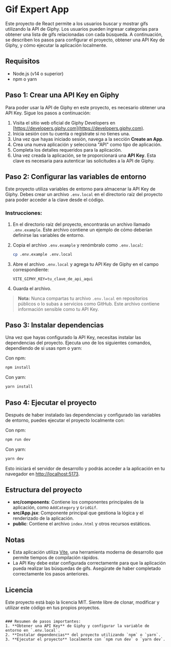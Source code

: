 # Gif Expert App

Este proyecto de React permite a los usuarios buscar y mostrar gifs utilizando la API de Giphy. Los usuarios pueden ingresar categorías para obtener una lista de gifs relacionadas con cada búsqueda. A continuación, se describen los pasos para configurar el proyecto, obtener una API Key de Giphy, y cómo ejecutar la aplicación localmente.

## Requisitos

- Node.js (v14 o superior)
- npm o yarn

## Paso 1: Crear una API Key en Giphy

Para poder usar la API de Giphy en este proyecto, es necesario obtener una API Key. Sigue los pasos a continuación:

1. Visita el sitio web oficial de Giphy Developers en [https://developers.giphy.com](https://developers.giphy.com).
2. Inicia sesión con tu cuenta o regístrate si no tienes una.
3. Una vez que hayas iniciado sesión, navega a la sección **Create an App**.
4. Crea una nueva aplicación y selecciona "API" como tipo de aplicación.
5. Completa los detalles requeridos para la aplicación.
6. Una vez creada la aplicación, se te proporcionará una **API Key**. Esta clave es necesaria para autenticar las solicitudes a la API de Giphy.

## Paso 2: Configurar las variables de entorno

Este proyecto utiliza variables de entorno para almacenar la API Key de Giphy. Debes crear un archivo `.env.local` en el directorio raíz del proyecto para poder acceder a la clave desde el código.

### Instrucciones:

1. En el directorio raíz del proyecto, encontrarás un archivo llamado `.env.example`. Este archivo contiene un ejemplo de cómo deberían definirse las variables de entorno.
   
2. Copia el archivo `.env.example` y renómbralo como `.env.local`:
   ```bash
   cp .env.example .env.local
   ```

3. Abre el archivo `.env.local` y agrega tu API Key de Giphy en el campo correspondiente:
   ```env
   VITE_GIPHY_KEY=tu_clave_de_api_aqui
   ```

4. Guarda el archivo.

> **Nota:** Nunca compartas tu archivo `.env.local` en repositorios públicos o lo subas a servicios como GitHub. Este archivo contiene información sensible como tu API Key.

## Paso 3: Instalar dependencias

Una vez que hayas configurado la API Key, necesitas instalar las dependencias del proyecto. Ejecuta uno de los siguientes comandos, dependiendo de si usas npm o yarn:

Con npm:
```bash
npm install
```

Con yarn:
```bash
yarn install
```

## Paso 4: Ejecutar el proyecto

Después de haber instalado las dependencias y configurado las variables de entorno, puedes ejecutar el proyecto localmente con:

Con npm:
```bash
npm run dev
```

Con yarn:
```bash
yarn dev
```

Esto iniciará el servidor de desarrollo y podrás acceder a la aplicación en tu navegador en [http://localhost:5173](http://localhost:5173).

## Estructura del proyecto

- **src/components**: Contiene los componentes principales de la aplicación, como `AddCategory` y `GridGif`.
- **src/App.jsx**: Componente principal que gestiona la lógica y el renderizado de la aplicación.
- **public**: Contiene el archivo `index.html` y otros recursos estáticos.

## Notas

- Esta aplicación utiliza [Vite](https://vitejs.dev/), una herramienta moderna de desarrollo que permite tiempos de compilación rápidos.
- La API Key debe estar configurada correctamente para que la aplicación pueda realizar las búsquedas de gifs. Asegúrate de haber completado correctamente los pasos anteriores.

## Licencia

Este proyecto está bajo la licencia MIT. Siente libre de clonar, modificar y utilizar este código en tus propios proyectos.
```

### Resumen de pasos importantes:
1. **Obtener una API Key** de Giphy y configurar la variable de entorno en `.env.local`.
2. **Instalar dependencias** del proyecto utilizando `npm` o `yarn`.
3. **Ejecutar el proyecto** localmente con `npm run dev` o `yarn dev`.
